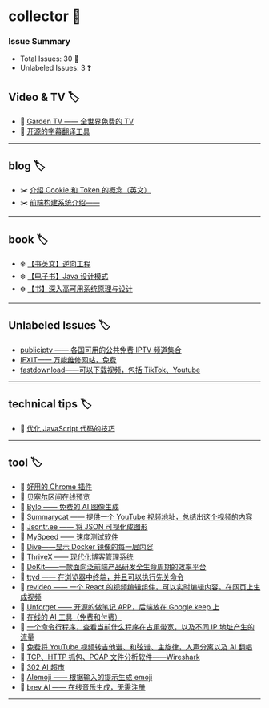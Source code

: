 # collector 📖
### Issue Summary
- Total Issues: 30 📝
- Unlabeled Issues: 3 ❓

## Video & TV 🏷️
- 🍁 [Garden TV ——  全世界免费的 TV](https://github.com/dengaye/collector/issues/39)
- 🍁 [开源的字幕翻译工具](https://github.com/dengaye/collector/issues/38)

---

## blog 🏷️
- ✂️ [介绍 Cookie 和 Token 的概念（英文）](https://github.com/dengaye/collector/issues/15)
- ✂️ [前端构建系统介绍——](https://github.com/dengaye/collector/issues/13)

---

## book 🏷️
- ❄️ [【书英文】逆向工程](https://github.com/dengaye/collector/issues/37)
- ❄️ [【电子书】Java 设计模式](https://github.com/dengaye/collector/issues/36)
- ❄️ [【书】深入高可用系统原理与设计](https://github.com/dengaye/collector/issues/31)

---

## Unlabeled Issues 🏷️
-  [publiciptv —— 各国可用的公共免费 IPTV 频道集合](https://github.com/dengaye/collector/issues/35)
-  [IFXIT—— 万能维修网站，免费](https://github.com/dengaye/collector/issues/34)
-  [fastdownload——可以下载视频，包括 TikTok、Youtube](https://github.com/dengaye/collector/issues/10)

---

## technical tips 🏷️
- 🌱 [优化 JavaScript 代码的技巧 ](https://github.com/dengaye/collector/issues/23)

---

## tool 🏷️
- 👯 [好用的 Chrome 插件](https://github.com/dengaye/collector/issues/33)
- 👯 [贝塞尔区间在线预览](https://github.com/dengaye/collector/issues/32)
- 👯 [Bylo —— 免费的 AI 图像生成](https://github.com/dengaye/collector/issues/30)
- 👯 [Summarycat —— 提供一个 YouTube 视频地址，总结出这个视频的内容](https://github.com/dengaye/collector/issues/29)
- 👯 [Jsontr.ee —— 将 JSON 可视化成图形](https://github.com/dengaye/collector/issues/28)
- 👯 [MySpeed —— 速度测试软件](https://github.com/dengaye/collector/issues/27)
- 👯 [Dive——显示 Docker 镜像的每一层内容](https://github.com/dengaye/collector/issues/26)
- 👯 [ThriveX —— 现代化博客管理系统](https://github.com/dengaye/collector/issues/25)
- 👯 [DoKit——一款面向泛前端产品研发全生命周期的效率平台](https://github.com/dengaye/collector/issues/24)
- 👯 [ttyd —— 在浏览器中终端，并且可以执行先关命令](https://github.com/dengaye/collector/issues/22)
- 👯 [revideo —— 一个 React 的视频编辑组件，可以实时编辑内容，在网页上生成视频](https://github.com/dengaye/collector/issues/21)
- 👯 [Unforget —— 开源的做笔记 APP，后端放在 Google keep 上](https://github.com/dengaye/collector/issues/20)
- 👯 [在线的 AI 工具（免费和付费）](https://github.com/dengaye/collector/issues/19)
- 👯 [一个命令行程序，查看当前什么程序在占用带宽，以及不同 IP 地址产生的流量](https://github.com/dengaye/collector/issues/18)
- 👯 [免费将 YouTube 视频转吉他谱、和弦谱、主旋律，人声分离以及 AI 翻唱](https://github.com/dengaye/collector/issues/17)
- 👯 [TCP、HTTP 抓包、PCAP 文件分析软件——Wireshark](https://github.com/dengaye/collector/issues/16)
- 👯 [302 AI 超市](https://github.com/dengaye/collector/issues/14)
- 👯 [AIemoji —— 根据输入的提示生成 emoji](https://github.com/dengaye/collector/issues/12)
- 👯 [brev AI —— 在线音乐生成，无需注册](https://github.com/dengaye/collector/issues/11)

---

